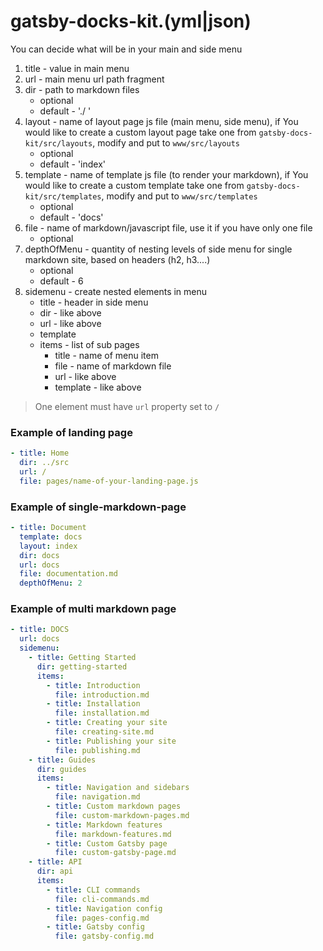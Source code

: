 # gatsby-docks-kit.(yml|json)

You can decide what will be in your main and side menu
1. title - value in main menu
2. url - main menu url path fragment
3. dir - path to markdown files
    * optional
    * default - './ '
4. layout - name of layout page js file (main menu, side menu), if You would like to create a custom layout page take one from `gatsby-docs-kit/src/layouts`, modify and put to `www/src/layouts`
    * optional
    * default - 'index'
5. template - name of template js file (to render your markdown), if You would like to create a custom template take one from `gatsby-docs-kit/src/templates`, modify and put to `www/src/templates`
    * optional
    * default - 'docs'
6. file - name of markdown/javascript file, use it if you have only one file
    * optional
7. depthOfMenu - quantity of nesting levels of side menu for single markdown site, based on headers (h2, h3....)
    * optional
    * default - 6
8. sidemenu - create nested elements in menu
    * title - header in side menu
    * dir - like above
    * url - like above
    * template
    * items - list of sub pages
        * title - name of menu item
        * file - name of markdown file
        * url - like above
        * template - like above

> One element must have `url` property set to `/`

### Example of landing page
```yaml
- title: Home
  dir: ../src
  url: /
  file: pages/name-of-your-landing-page.js
```

### Example of single-markdown-page
```yaml
- title: Document
  template: docs
  layout: index
  dir: docs
  url: docs
  file: documentation.md
  depthOfMenu: 2
```

### Example of multi markdown page
```yaml
- title: DOCS
  url: docs
  sidemenu:
    - title: Getting Started
      dir: getting-started
      items:
        - title: Introduction
          file: introduction.md
        - title: Installation
          file: installation.md
        - title: Creating your site
          file: creating-site.md
        - title: Publishing your site
          file: publishing.md
    - title: Guides
      dir: guides
      items:
        - title: Navigation and sidebars
          file: navigation.md
        - title: Custom markdown pages
          file: custom-markdown-pages.md
        - title: Markdown features
          file: markdown-features.md
        - title: Custom Gatsby page
          file: custom-gatsby-page.md
    - title: API
      dir: api
      items:
        - title: CLI commands
          file: cli-commands.md
        - title: Navigation config
          file: pages-config.md
        - title: Gatsby config
          file: gatsby-config.md
```

